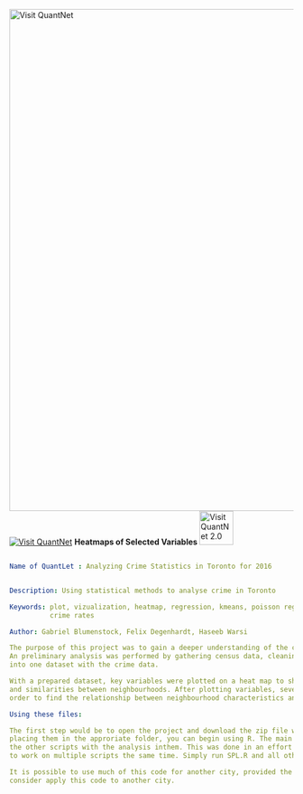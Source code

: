 [<img src="https://github.com/QuantLet/Styleguide-and-FAQ/blob/master/pictures/banner.png" width="888" alt="Visit QuantNet">](http://quantlet.de/)
[<img src="https://github.com/QuantLet/Styleguide-and-FAQ/blob/master/pictures/qloqo.png" alt="Visit QuantNet">](http://quantlet.de/) **Heatmaps of Selected Variables** [<img src="https://github.com/QuantLet/Styleguide-and-FAQ/blob/master/pictures/QN2.png" width="60" alt="Visit QuantNet 2.0">](http://quantlet.de/)

```yaml

Name of QuantLet : Analyzing Crime Statistics in Toronto for 2016


Description: Using statistical methods to analyse crime in Toronto

Keywords: plot, vizualization, heatmap, regression, kmeans, poisson regression, spatial regression
          crime rates

Author: Gabriel Blumenstock, Felix Degenhardt, Haseeb Warsi

The purpose of this project was to gain a deeper understanding of the crime in different neighbourhoods in Toronto.
An preliminary analysis was performed by gathering census data, cleaning and formatting it, and then aggregating it 
into one dataset with the crime data. 

With a prepared dataset, key variables were plotted on a heat map to show differences 
and similarities between neighbourhoods. After plotting variables, several types of regressions were performed, in
order to find the relationship between neighbourhood characteristics and crime statistics.

Using these files:

The first step would be to open the project and download the zip file with all necessary files. After extracting them and
placing them in the approriate folder, you can begin using R. The main file to be ised in ths project is SPL.R. SPL.R sources all 
the other scripts with the analysis inthem. This was done in an effort to keep script lengths manageable and allow us the flexibility 
to work on multiple scripts the same time. Simply run SPL.R and all other scripts should be sourced correctly.

It is possible to use much of this code for another city, provided the datasets come in a similar format. In the future we may 
consider apply this code to another city.
